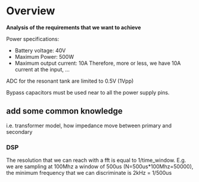# Overview

**Analysis of the requirements that we want to achieve**

Power specifications:
 - Battery voltage: 40V
 - Maximum Power: 500W
 - Maximum output current: 10A
Therefore, more or less, we have 10A current at the input, ...


ADC for the resonant tank are limited to 0.5V (1Vpp)

Bypass capacitors must be used near to all the power supply pins.


## add some common knowledge
i.e. transformer model, how impedance move between primary and secondary




### DSP 

The resolution that we can reach with a fft is equal to 1/time_window.
E.g. we are sampling at 100Mhz a window of 500us
(N=500us\*100Mhz=50000), the minimum frequency that we can discriminate
is 2kHz = 1/500us

